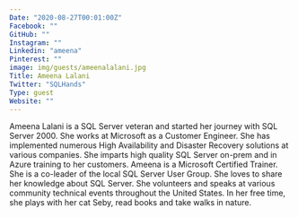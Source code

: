 ```yaml
---
Date: "2020-08-27T00:01:00Z"
Facebook: ""
GitHub: ""
Instagram: ""
Linkedin: "ameena"
Pinterest: ""
image: img/guests/ameenalalani.jpg
Title: Ameena Lalani
Twitter: "SQLHands"
Type: guest
Website: ""
---
```

Ameena Lalani is a SQL Server veteran and started her journey with SQL Server 2000. She works at Microsoft as a Customer Engineer. She has implemented numerous High Availability and Disaster Recovery solutions at various companies. She imparts high quality SQL Server on-prem and in Azure training to her customers. Ameena is a Microsoft Certified Trainer. She is a co-leader of the local SQL Server User Group. She loves to share her knowledge about SQL Server. She volunteers and speaks at various community technical events throughout the United States. In her free time, she plays with her cat Seby, read books and take walks in nature.